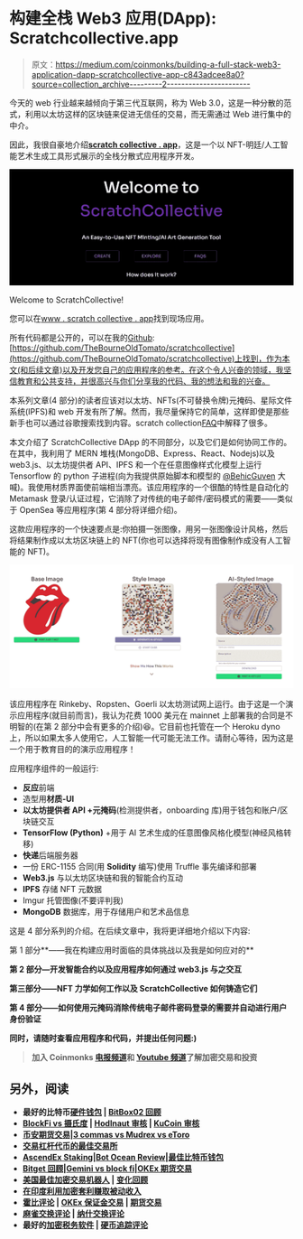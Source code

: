 # 构建全栈 Web3 应用(DApp): Scratchcollective.app

> 原文：<https://medium.com/coinmonks/building-a-full-stack-web3-application-dapp-scratchcollective-app-c843adcee8a0?source=collection_archive---------2----------------------->

今天的 web 行业越来越倾向于第三代互联网，称为 Web 3.0，这是一种分散的范式，利用以太坊这样的区块链来促进无信任的交易，而无需通过 Web 进行集中的中介。

因此，我很自豪地介绍[**scratch collective . app**](http://www.scratchcollective.app)，这是一个以 NFT-明廷/人工智能艺术生成工具形式展示的全栈分散式应用程序开发。

![](img/3c3b6f8f1efea16c8543170e90cc179d.png)

Welcome to ScratchCollective!

您可以在[www . scratch collective . app](http://www.scratchcollective.app)找到现场应用。

所有代码都是公开的，可以在我的[Github](https://github.com/TheBourneOldTomato):[https://github.com/TheBourneOldTomato/scratchcollective](https://github.com/TheBourneOldTomato/scratchcollective)上找到，作为本文(和后续文章)以及开发您自己的应用程序的参考。在这个令人兴奋的领域，我坚信教育和公共支持，并很高兴与你们分享我的代码、我的想法和我的兴奋。

本系列文章(4 部分)的读者应该对以太坊、NFTs(不可替换令牌)元掩码、星际文件系统(IPFS)和 web 开发有所了解。然而，我尽量保持它的简单，这样即使是那些新手也可以通过谷歌搜索找到内容。scratch collection[FAQ](https://www.scratchcollective.app/about)中解释了很多。

本文介绍了 ScratchCollective DApp 的不同部分，以及它们是如何协同工作的。在其中，我利用了 MERN 堆栈(MongoDB、Express、React、Nodejs)以及 web3.js、以太坊提供者 API、IPFS 和一个在任意图像样式化模型上运行 Tensorflow 的 python 子进程(向为我提供原始脚本和模型的 [@BehicGuven](https://lifexplorer.medium.com/) 大喊)。我使用材质界面使前端相当漂亮。该应用程序的一个很酷的特性是自动化的 Metamask 登录/认证过程，它消除了对传统的电子邮件/密码模式的需要——类似于 OpenSea 等应用程序(第 4 部分将详细介绍)。

这款应用程序的一个快速要点是:你拍摄一张图像，用另一张图像设计风格，然后将结果制作成以太坊区块链上的 NFT(你也可以选择将现有图像制作成没有人工智能的 NFT)。

![](img/7b56e08e58943f705931aaef859a82f9.png)

该应用程序在 Rinkeby、Ropsten、Goerli 以太坊测试网上运行。由于这是一个演示应用程序(就目前而言)，我认为花费 1000 美元在 mainnet 上部署我的合同是不明智的(在第 2 部分中会有更多的介绍)😆。它目前也托管在一个 Heroku dyno 上，所以如果太多人使用它，人工智能一代可能无法工作。请耐心等待，因为这是一个用于教育目的的演示应用程序！

应用程序组件的一般运行:

*   **反应**前端
*   造型用**材质-UI**
*   **以太坊提供者 API +元掩码**(检测提供者，onboarding 库)用于钱包和账户/区块链交互
*   **TensorFlow (Python)** +用于 AI 艺术生成的任意图像风格化模型(神经风格转移)
*   **快递**后端服务器
*   一份 ERC-1155 合同(用 **Solidity** 编写)使用 Truffle 事先编译和部署
*   **Web3.js** 与以太坊区块链和我的智能合约互动
*   **IPFS** 存储 NFT 元数据
*   Imgur 托管图像(不要评判我)
*   **MongoDB** 数据库，用于存储用户和艺术品信息

这是 4 部分系列的介绍。在后续文章中，我将更详细地介绍以下内容:

第 1 部分**——我在构建应用时面临的具体挑战以及我是如何应对的**

**第 2 部分—开发智能合约以及应用程序如何通过 web3.js 与之交互**

**第三部分——NFT 力学如何工作以及 ScratchCollective 如何铸造它们**

**第 4 部分——如何使用元掩码消除传统电子邮件密码登录的需要并自动进行用户身份验证**

**同时，请随时查看应用程序和代码，并提出任何问题:)**

> **加入 Coinmonks [电报频道](https://t.me/coincodecap)和 [Youtube 频道](https://www.youtube.com/c/coinmonks/videos)了解加密交易和投资**

## **另外，阅读**

*   **最好的比特币[硬件钱包](/coinmonks/hardware-wallets-dfa1211730c6) | [BitBox02 回顾](/coinmonks/bitbox02-review-your-swiss-bitcoin-hardware-wallet-c36c88fff29)**
*   **[BlockFi vs 摄氏度](/coinmonks/blockfi-vs-celsius-vs-hodlnaut-8a1cc8c26630) | [Hodlnaut 审核](/coinmonks/hodlnaut-review-best-way-to-hodl-is-to-earn-interest-on-your-bitcoin-6658a8c19edf) | [KuCoin 审核](https://blog.coincodecap.com/kucoin-review)**
*   **[币安期货交易](https://blog.coincodecap.com/binance-futures-trading)|[3 commas vs Mudrex vs eToro](https://blog.coincodecap.com/mudrex-3commas-etoro)**
*   **[交易杠杆代币的最佳交易所](https://blog.coincodecap.com/leveraged-token-exchanges)**
*   **[AscendEx Staking](https://blog.coincodecap.com/ascendex-staking)|[Bot Ocean Review](https://blog.coincodecap.com/bot-ocean-review)|[最佳比特币钱包](https://blog.coincodecap.com/bitcoin-wallets-india)**
*   **[Bitget 回顾](https://blog.coincodecap.com/bitget-review)|[Gemini vs block fi](https://blog.coincodecap.com/gemini-vs-blockfi)|[OKEx 期货交易](https://blog.coincodecap.com/okex-futures-trading)**
*   **[美国最佳加密交易机器人](https://blog.coincodecap.com/crypto-trading-bots-in-the-us) | [变化回顾](https://blog.coincodecap.com/changelly-review)**
*   **[在印度利用加密套利赚取被动收入](https://blog.coincodecap.com/crypto-arbitrage-in-india)**
*   **[霍比评论](https://blog.coincodecap.com/huobi-review) | [OKEx 保证金交易](https://blog.coincodecap.com/okex-margin-trading) | [期货交易](https://blog.coincodecap.com/futures-trading)**
*   **[麻雀交换评论](https://blog.coincodecap.com/sparrow-exchange-review) | [纳什交换评论](https://blog.coincodecap.com/nash-exchange-review)**
*   **最好的[加密税务软件](/coinmonks/best-crypto-tax-tool-for-my-money-72d4b430816b) | [硬币追踪评论](/coinmonks/cointracking-review-a-reliable-cryptocurrency-tax-software-5114e3eb5737)**